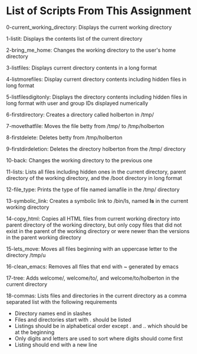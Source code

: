 # List of Scripts From This Assignment

0-current_working_directory: Displays the current working directory

1-listit: Displays the contents list of the current directory

2-bring_me_home: Changes the working directory to the user's home directory

3-listfiles: Displays current directory contents in a long format

4-listmorefiles: Display current directory contents including hidden files in long format

5-listfilesdigitonly: Displays the directory contents including hidden files in long format with user and group IDs displayed numerically

6-firstdirectory: Creates a directory called holberton in /tmp/

7-movethatfile: Moves the file betty from /tmp/ to /tmp/holberton

8-firstdelete: Deletes betty from /tmp/holberton

9-firstdirdeletion: Deletes the directory holberton from the /tmp/ directory

10-back: Changes the working directory to the previous one

11-lists: Lists all files including hidden ones in the current directory, parent directory of the working directory, and the /boot directory in long format

12-file_type: Prints the type of file named iamafile in the /tmp/ directory

13-symbolic_link: Creates a symbolic link to /bin/ls, named __ls__ in the current working directory

14-copy_html: Copies all HTML files from current working directory into parent directory of the working directory, but only copy files that did not exist in the parent of the working directory or were newer than the versions in the parent working directory

15-lets_move: Moves all files beginning with an uppercase letter to the directory /tmp/u

16-clean_emacs: Removes all files that end with ~ generated by emacs

17-tree: Adds welcome/, welcome/to/, and welcome/to/holberton in the current directory

18-commas: Lists files and directories in the current directory as a comma separated list with the following requirements

* Directory names end in slashes
* Files and directories start with . should be listed
* Listings should be in alphabetical order except . and .. which should be at the beginning
* Only digits and letters are used to sort where digits should come first
* Listing should end with a new line